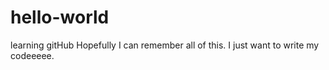 # hello-world
learning gitHub
Hopefully I can remember all of this. 
I just want to write my codeeeee.
